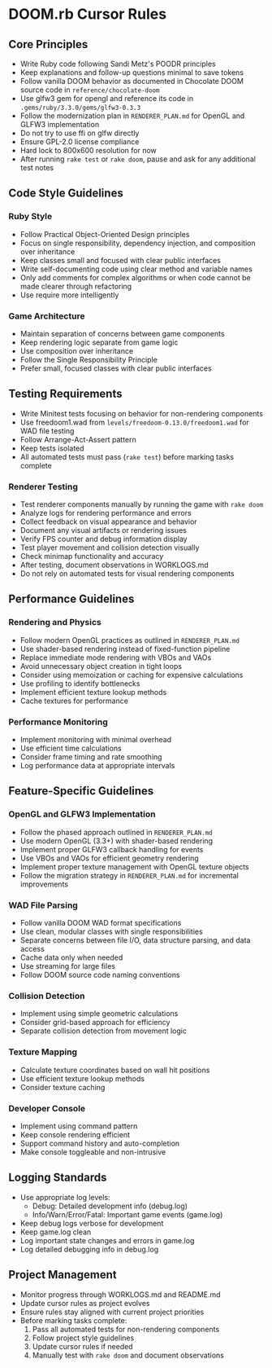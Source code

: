 # DOOM.rb Cursor Rules

## Core Principles
- Write Ruby code following Sandi Metz's POODR principles
- Keep explanations and follow-up questions minimal to save tokens
- Follow vanilla DOOM behavior as documented in Chocolate DOOM source code in `reference/chocolate-doom`
- Use glfw3 gem for opengl and reference its code in `.gems/ruby/3.3.0/gems/glfw3-0.3.3`
- Follow the modernization plan in `RENDERER_PLAN.md` for OpenGL and GLFW3 implementation
- Do not try to use ffi on glfw directly
- Ensure GPL-2.0 license compliance
- Hard lock to 800x600 resolution for now
- After running `rake test` or `rake doom`, pause and ask for any additional test notes

## Code Style Guidelines

### Ruby Style
- Follow Practical Object-Oriented Design principles
- Focus on single responsibility, dependency injection, and composition over inheritance
- Keep classes small and focused with clear public interfaces
- Write self-documenting code using clear method and variable names
- Only add comments for complex algorithms or when code cannot be made clearer through refactoring
- Use require more intelligently

### Game Architecture
- Maintain separation of concerns between game components
- Keep rendering logic separate from game logic
- Use composition over inheritance
- Follow the Single Responsibility Principle
- Prefer small, focused classes with clear public interfaces

## Testing Requirements
- Write Minitest tests focusing on behavior for non-rendering components
- Use freedoom1.wad from `levels/freedoom-0.13.0/freedoom1.wad` for WAD file testing
- Follow Arrange-Act-Assert pattern
- Keep tests isolated
- All automated tests must pass (`rake test`) before marking tasks complete

### Renderer Testing
- Test renderer components manually by running the game with `rake doom`
- Analyze logs for rendering performance and errors
- Collect feedback on visual appearance and behavior
- Document any visual artifacts or rendering issues
- Verify FPS counter and debug information display
- Test player movement and collision detection visually
- Check minimap functionality and accuracy
- After testing, document observations in WORKLOGS.md
- Do not rely on automated tests for visual rendering components

## Performance Guidelines

### Rendering and Physics
- Follow modern OpenGL practices as outlined in `RENDERER_PLAN.md`
- Use shader-based rendering instead of fixed-function pipeline
- Replace immediate mode rendering with VBOs and VAOs
- Avoid unnecessary object creation in tight loops
- Consider using memoization or caching for expensive calculations
- Use profiling to identify bottlenecks
- Implement efficient texture lookup methods
- Cache textures for performance

### Performance Monitoring
- Implement monitoring with minimal overhead
- Use efficient time calculations
- Consider frame timing and rate smoothing
- Log performance data at appropriate intervals

## Feature-Specific Guidelines

### OpenGL and GLFW3 Implementation
- Follow the phased approach outlined in `RENDERER_PLAN.md`
- Use modern OpenGL (3.3+) with shader-based rendering
- Implement proper GLFW3 callback handling for events
- Use VBOs and VAOs for efficient geometry rendering
- Implement proper texture management with OpenGL texture objects
- Follow the migration strategy in `RENDERER_PLAN.md` for incremental improvements

### WAD File Parsing
- Follow vanilla DOOM WAD format specifications
- Use clean, modular classes with single responsibilities
- Separate concerns between file I/O, data structure parsing, and data access
- Cache data only when needed
- Use streaming for large files
- Follow DOOM source code naming conventions

### Collision Detection
- Implement using simple geometric calculations
- Consider grid-based approach for efficiency
- Separate collision detection from movement logic

### Texture Mapping
- Calculate texture coordinates based on wall hit positions
- Use efficient texture lookup methods
- Consider texture caching

### Developer Console
- Implement using command pattern
- Keep console rendering efficient
- Support command history and auto-completion
- Make console toggleable and non-intrusive

## Logging Standards
- Use appropriate log levels:
  - Debug: Detailed development info (debug.log)
  - Info/Warn/Error/Fatal: Important game events (game.log)
- Keep debug logs verbose for development
- Keep game.log clean
- Log important state changes and errors in game.log
- Log detailed debugging info in debug.log

## Project Management
- Monitor progress through WORKLOGS.md and README.md
- Update cursor rules as project evolves
- Ensure rules stay aligned with current project priorities
- Before marking tasks complete:
  1. Pass all automated tests for non-rendering components
  2. Follow project style guidelines
  3. Update cursor rules if needed
  4. Manually test with `rake doom` and document observations 